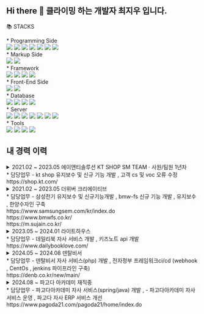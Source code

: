 

## Hi there 👋 클라이밍 하는 개발자 최지우 입니다. 
📚 STACKS<br>
<div>
* Programming Side
</div>

<div>
  <img src="https://img.shields.io/badge/Java-007396?style=for-the-badge&logo=java&logoColor=white">
  <img src="https://img.shields.io/badge/Python-3776AB?style=for-the-badge&logo=python&logoColor=white">
  <img src="https://img.shields.io/badge/.NET-512BD4?style=for-the-badge&logo=dotnet&logoColor=white">
    <img src="https://img.shields.io/badge/JavaScript-F7DF1E?style=for-the-badge&logo=javascript&logoColor=black">
  <img src="https://img.shields.io/badge/Thymeleaf-005F0F?style=for-the-badge&logo=Thymeleaf&logoColor=white">  
  <img src="https://img.shields.io/badge/JSP-007396?style=for-the-badge&logo=java&logoColor=white">
  <img src="https://img.shields.io/badge/TypeScript-3178C6?style=for-the-badge&logo=typescript&logoColor=white">
</div>
<div>
* Markup Side 
</div>

<div>
  <img src="https://img.shields.io/badge/HTML5-E34F26?style=for-the-badge&logo=html5&logoColor=white">
  <img src="https://img.shields.io/badge/CSS3-1572B6?style=for-the-badge&logo=css3&logoColor=white">

  
  
</div>
<div>
* Framework  
</div>

<div>
<img src="https://img.shields.io/badge/spring-6DB33F?style=for-the-badge&logo=spring&logoColor=white">   
<img src="https://img.shields.io/badge/springBoot-6DB33F?style=for-the-badge&logo=spring&logoColor=white">   
<img src="https://img.shields.io/badge/Express-000000?style=for-the-badge&logo=express&logoColor=white">
<img src="https://img.shields.io/badge/Django-092E20?style=for-the-badge&logo=django&logoColor=white">
</div>

<div>
* Front-End Side
</div>

<div>
  <img src="https://img.shields.io/badge/jQuery-0769AD?style=for-the-badge&logo=jquery&logoColor=white">
  <img src="https://img.shields.io/badge/Bootstrap-7952B3?style=for-the-badge&logo=bootstrap&logoColor=white">

</div>
<div>
* Database
<div>
  <img src="https://img.shields.io/badge/oracle-F80000?style=for-the-badge&logo=oracle&logoColor=white"> 
  <img src="https://img.shields.io/badge/mysql-4479A1?style=for-the-badge&logo=mysql&logoColor=white"> 
  <img src="https://img.shields.io/badge/mariaDB-003545?style=for-the-badge&logo=mariaDB&logoColor=white"> 
  <img src="https://img.shields.io/badge/mssql-CC2927?style=for-the-badge&logo=microsoft-sql-server&logoColor=white">

</div>
* Server
<div>
  <img src="https://img.shields.io/badge/node.js-339933?style=for-the-badge&logo=Node.js&logoColor=white">
  <img src="https://img.shields.io/badge/apache tomcat-F8DC75?style=for-the-badge&logo=apachetomcat&logoColor=white">
  <img src="https://img.shields.io/badge/linux-FCC624?style=for-the-badge&logo=linux&logoColor=black"> 
  <img src="https://img.shields.io/badge/centos-FCC624?style=for-the-badge&logo=linux&logoColor=black"> 
  <img src="https://img.shields.io/badge/jeus-0078D7?style=for-the-badge&logo=jeus&logoColor=white">
  <img src="https://img.shields.io/badge/webtoB-009639?style=for-the-badge&logo=webtoB&logoColor=white">
  <img src="https://img.shields.io/badge/iis-0078D7?style=for-the-badge&logo=microsoft&logoColor=white">

</div>
* Tools
<div>
  <img src="https://img.shields.io/badge/github-181717?style=for-the-badge&logo=github&logoColor=white">
  <img src="https://img.shields.io/badge/git-F05032?style=for-the-badge&logo=git&logoColor=white">
  <img src="https://img.shields.io/badge/jenkins-D24939?style=for-the-badge&logo=jenkins&logoColor=white">
  <img src="https://img.shields.io/badge/slack-4A154B?style=for-the-badge&logo=slack&logoColor=white">

</div>





## 내 경력 이력

<details>
  <summary> 2021.02 ~ 2023.05 에이앤티솔루션 KT SHOP SM TEAM · 사원/팀원 1년차   
    <br> * 담당업무 
  - kt shop 유지보수 및 신규 기능 개발 , 고객 cs 및 voc 오류 수정 
    <br>https://shop.kt.com/
  </summary>
</details>

<details>
  <summary> 2021.02 ~ 2023.05 더위버 크리에이티브 
    <br> * 담당업무 
  - 삼성전기 유지보수 및 신규기능개발 ,  bmw-fs 신규 기능 개발 , 유지보수 , 한양수자인 구축 
  <br> https://www.samsungsem.com/kr/index.do
  <br> https://www.bmwfs.co.kr/
  <br> https://m.sujain.co.kr/
  </summary>
</details>

<details>
  <summary> 2023.05 ~ 2024.01 라이트하우스 
    <br> * 담당업무 
  - 데일리북 자사 서비스 개발 , 키즈노트 api 개발
  <br> https://www.dailybooklove.com/
  </summary>
</details>

<details>
  <summary> 2024.05 ~ 2024.08 덴탈비서
    <br> * 담당업무 
  - 덴탈비서 자사 서비스(php) 개발  , 전자정부 프레임워크ci/cd (webhook , CentOs , jenkins  파이프라인 구축)
  <br>https://denb.co.kr/new/main/
  </summary>
</details>

<details>
  <summary>  2024.08 ~ 파고다 아카데미 재직중
    <br> * 담당업무 
  - 파고다아카데미  자사 서비스(spring/java) 개발  ,  - 파고다아카데미  자사 서비스 운영  , 파고다 자사 ERP 서비스 개선 
  <br>https://www.pagoda21.com/pagoda21/home/index.do
  </summary>
</details>
